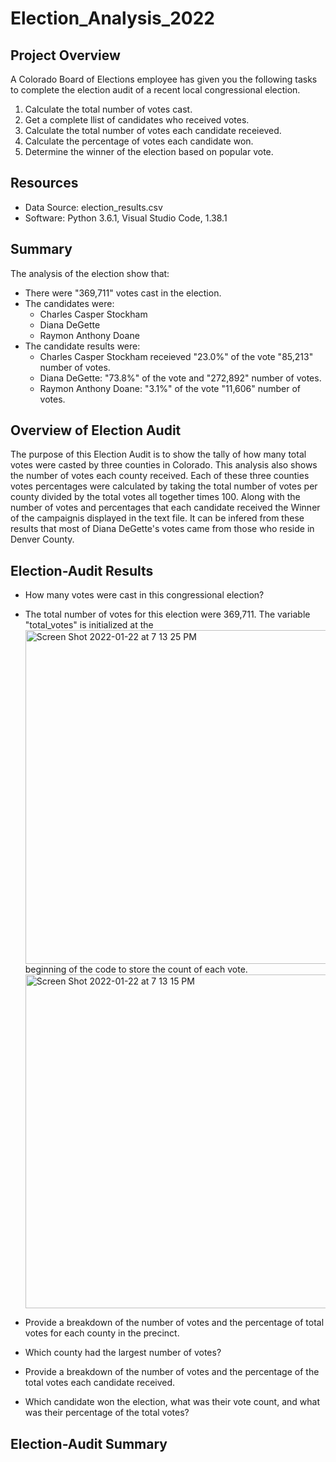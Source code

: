 # Election_Analysis_2022

## Project Overview
A Colorado Board of Elections employee has given you the following tasks to complete the election audit of a recent local congressional election.

1. Calculate the total number of votes cast.
2. Get a complete llist of candidates who received votes.
3. Calculate the total number of votes each candidate receieved.
4. Calculate the percentage of votes each candidate won.
5. Determine the winner of the election based on popular vote.

## Resources
- Data Source: election_results.csv
- Software: Python 3.6.1, Visual Studio Code, 1.38.1

## Summary 
The analysis of the election show that:
- There were "369,711" votes cast in the election.
- The candidates were:
  - Charles Casper Stockham
  - Diana DeGette
  - Raymon Anthony Doane
- The candidate results were: 
  - Charles Casper Stockham receieved "23.0%" of the vote "85,213" number of votes.
  - Diana DeGette: "73.8%" of the vote and "272,892" number of votes. 
  - Raymon Anthony Doane: "3.1%" of the vote "11,606" number of votes. 

## Overview of Election Audit
The purpose of this Election Audit is to show the tally of how many total votes were casted by three counties in Colorado. This analysis also shows the number of votes each county received. Each of these three counties votes percentages were calculated by taking the total number of votes per county divided by the total votes all together times 100. Along with the number of votes and percentages that each candidate received the Winner of the campaignis displayed in the text file. It can be infered from these results that most of Diana DeGette's votes came from those who reside in Denver County. 
## Election-Audit Results
  - How many votes were cast in this congressional election?
  - The total number of votes for this election were 369,711. The variable "total_votes" is initialized at the <img width="534" alt="Screen Shot 2022-01-22 at 7 13 25 PM" src="https://user-images.githubusercontent.com/77857472/150659647-430d6057-066c-427c-acc7-ef9c6e42b74f.png"> beginning of the code to store the count of each vote. <img width="534" alt="Screen Shot 2022-01-22 at 7 13 15 PM" src="https://user-images.githubusercontent.com/77857472/150659663-8659c58d-2d92-457a-b219-b5c55757ccd8.png">

  - Provide a breakdown of the number of votes and the percentage of total votes for each county in the precinct.
  - Which county had the largest number of votes?
  - Provide a breakdown of the number of votes and the percentage of the total votes each candidate received.
  - Which candidate won the election, what was their vote count, and what was their percentage of the total votes?

## Election-Audit Summary
